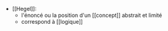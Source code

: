 - [[Hegel]]:
	- l'énoncé ou la position d'un [[concept]] abstrait et limité
	- correspond à [[logique]]